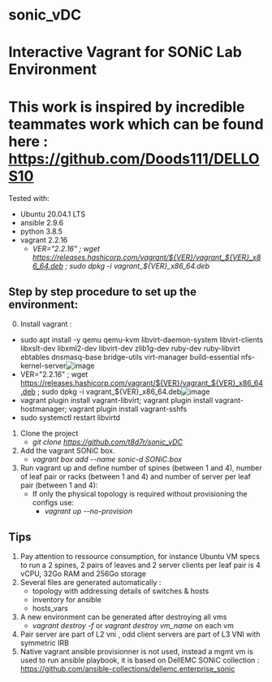 # sonic_vDC
# Interactive Vagrant for SONiC Lab Environment
# This work is inspired by incredible teammates work which can be found here : https://github.com/Doods111/DELLOS10 

Tested with:
   * Ubuntu 20.04.1 LTS
   * ansible 2.9.6
   * python 3.8.5 
   * vagrant 2.2.16
      * *VER="2.2.16" ; wget https://releases.hashicorp.com/vagrant/${VER}/vagrant_${VER}_x86_64.deb ; sudo dpkg -i vagrant_${VER}_x86_64.deb*

## Step by step procedure to set up the environment: 
0. Install vagrant :
  * sudo apt install -y qemu qemu-kvm libvirt-daemon-system libvirt-clients libxslt-dev libxml2-dev libvirt-dev zlib1g-dev ruby-dev ruby-libvirt ebtables dnsmasq-base  bridge-utils  virt-manager build-essential nfs-kernel-server![image](https://user-images.githubusercontent.com/23518208/119622179-377e3a80-be07-11eb-87a4-7e04ba14bbf4.png)
  * VER="2.2.16" ; wget https://releases.hashicorp.com/vagrant/${VER}/vagrant_${VER}_x86_64.deb ; sudo dpkg -i vagrant_${VER}_x86_64.deb![image](https://user-images.githubusercontent.com/23518208/119622199-3e0cb200-be07-11eb-8233-cdb275088c76.png)
  * vagrant plugin install vagrant-libvirt; vagrant plugin install vagrant-hostmanager; vagrant plugin install vagrant-sshfs
  * sudo systemctl restart libvirtd
1. Clone the project
   * *git clone https://github.com/t8d7r/sonic_vDC*
3. Add the vagrant SONiC box.
   * *vagrant box add --name sonic-d SONiC.box*
4. Run vagrant up and define number of spines (between 1 and 4), number of leaf pair or racks (between 1 and 4) and number of server per leaf pair (between 1 and 4):
   * If only the physical topology is required without provisioning the configs use:
       * *vagrant up --no-provision*

## Tips 
1. Pay attention to ressource consumption, for instance Ubuntu VM specs to run a 2 spines, 2 pairs of leaves and 2 server clients per leaf pair is 4 vCPU, 32Go RAM and 256Go storage 
2. Several files are generated automatically :
   * topology with addressing details of switches & hosts
   * inventory for ansible
   * hosts_vars
3. A new environment can be generated after destroying all vms 
   * *vagrant destroy -f* or *vagrant destroy vm_name* on each vm
4. Pair server are part of L2 vni , odd client servers are part of L3 VNI with symmetric IRB
5. Native vagrant ansible provisionner is not used, instead a mgmt vm is used to run ansible playbook, it is based on DellEMC SONiC collection : https://github.com/ansible-collections/dellemc.enterprise_sonic

